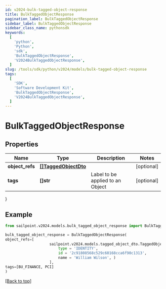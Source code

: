 ```yaml
---
id: v2024-bulk-tagged-object-response
title: BulkTaggedObjectResponse
pagination_label: BulkTaggedObjectResponse
sidebar_label: BulkTaggedObjectResponse
sidebar_class_name: pythonsdk
keywords:
  [
    'python',
    'Python',
    'sdk',
    'BulkTaggedObjectResponse',
    'V2024BulkTaggedObjectResponse',
  ]
slug: /tools/sdk/python/v2024/models/bulk-tagged-object-response
tags:
  [
    'SDK',
    'Software Development Kit',
    'BulkTaggedObjectResponse',
    'V2024BulkTaggedObjectResponse',
  ]
---
```


# BulkTaggedObjectResponse

## Properties

| Name | Type | Description | Notes |
| --- | --- | --- | --- |
| **object_refs** | [**[]TaggedObjectDto**](tagged-object-dto) |  | [optional] |
| **tags** | **[]str** | Label to be applied to an Object | [optional] |

}

## Example

```python
from sailpoint.v2024.models.bulk_tagged_object_response import BulkTaggedObjectResponse

bulk_tagged_object_response = BulkTaggedObjectResponse(
object_refs=[
                    sailpoint.v2024.models.tagged_object_dto.TaggedObjectDto(
                        type = 'IDENTITY',
                        id = '2c91808568c529c60168cca6f90c1313',
                        name = 'William Wilson', )
                    ],
tags=[BU_FINANCE, PCI]
)

```

[[Back to top]](#)
